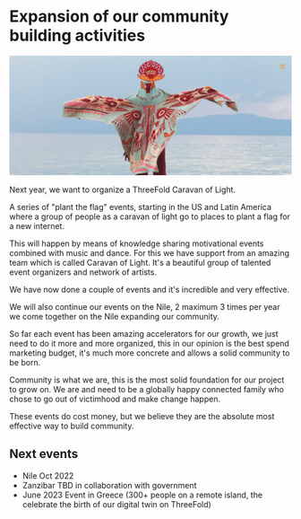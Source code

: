 # Expansion of our community building activities

![image alt text](img/caravan_of_light_picture.png )

Next year, we want to organize a ThreeFold Caravan of Light. 

A series of "plant the flag" events, starting in the US and Latin America where a group of people as a caravan of light go to places to plant a flag for a new internet.

This will happen by means of knowledge sharing motivational events combined with music and dance. For this we have support from an amazing team which is called Caravan of Light. It's a beautiful group of talented event organizers and network of artists.

We have now done a couple of events and it's incredible and very effective.

We will also continue our events on the Nile, 2 maximum 3 times per year we come together on the Nile expanding our community.

So far each event has been amazing accelerators for our growth, we just need to do it more and more organized, this in our opinion is the best spend marketing budget, it's much more concrete and allows a solid community to be born.

Community is what we are, this is the most solid foundation for our project to grow on. We are and need to be a globally happy connected family who chose to go out of victimhood and make change happen.

These events do cost money, but we believe they are the absolute most effective way to build community. 

## Next events

* Nile Oct 2022
* Zanzibar TBD in collaboration with government
* June 2023 Event in Greece (300+ people on a remote island, the celebrate the birth of our digital twin on ThreeFold)